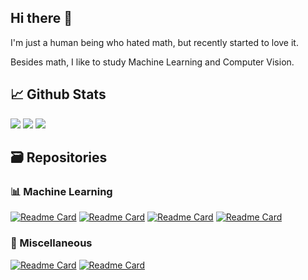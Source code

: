 ## Hi there 👋
I'm just a human being who hated math, but recently started to love it.

Besides math, I like to study Machine Learning and Computer Vision.

## 📈 Github Stats
![](https://github-profile-summary-cards.vercel.app/api/cards/stats?username=ttiagojm&theme=tokyonight) ![](https://github-profile-summary-cards.vercel.app/api/cards/repos-per-language?username=ttiagojm&hide=Html&theme=tokyonight) ![](https://github-profile-summary-cards.vercel.app/api/cards/profile-details?username=ttiagojm&theme=tokyonight)

## 🗃️ Repositories
### 📊 Machine Learning
[![Readme Card](https://github-readme-stats.vercel.app/api/pin/?username=ttiagojm&repo=Ground-Truth-vs-Prediction&theme=tokyonight)](https://github.com/ttiagojm/Ground-Truth-vs-Prediction)
[![Readme Card](https://github-readme-stats.vercel.app/api/pin/?username=ttiagojm&repo=DBN-TF2&theme=tokyonight)](https://github.com/ttiagojm/DBN-TF2)
[![Readme Card](https://github-readme-stats.vercel.app/api/pin/?username=ttiagojm&repo=GP-CNAS&theme=tokyonight)]([https://github.com/ttiagojm/GP-CNAS](https://github.com/ttiagojm/GP-CNAS))
[![Readme Card](https://github-readme-stats.vercel.app/api/pin/?username=ttiagojm&repo=GP-CNAS-PyTorch&theme=tokyonight)]([https://github.com/ttiagojm/GP-CNAS](https://github.com/ttiagojm/GP-CNAS-PyTorch))

### 🧰 Miscellaneous
[![Readme Card](https://github-readme-stats.vercel.app/api/pin/?username=ttiagojm&repo=Math4Fun&theme=tokyonight)](https://github.com/ttiagojm/Math4Fun)
[![Readme Card](https://github-readme-stats.vercel.app/api/pin/?username=ttiagojm&repo=Estudos-Visao-Computacional&theme=tokyonight)](https://github.com/ttiagojm/Estudos-Visao-Computacional)
